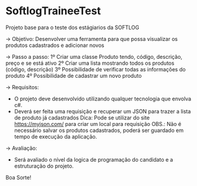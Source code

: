 # SoftlogTraineeTest
Projeto base para o teste dos estágiarios da SOFTLOG

-> Objetivo:
Desenvolver uma ferramenta para que possa visualizar os produtos cadastrados e adicionar novos

-> Passo a passo:
1º Criar uma classe Produto tendo, código, descrição, preço e se está ativo
2º Criar uma lista mostrando todos os produtos (código, descrição)
3º Possibilidade de verificar todas as informações do produto
4º Possibilidade de cadastrar um novo produto

-> Requisitos:
- O projeto deve desenvolvido utilizando qualquer tecnologia que envolva c#.
- Deverá ser feita uma requisição e recuperar um JSON para trazer a lista de produto já cadastrados
Dica: Pode se utilizar do site https://myjson.com/ para criar um local para requisição
OBS.: Não é necessário salvar os produtos cadastrados, poderá ser guardado em tempo de execução da aplicação.

-> Avaliação:
- Será avaliado o nível da logica de programação do candidato e a estruturação do projeto.


Boa Sorte!

